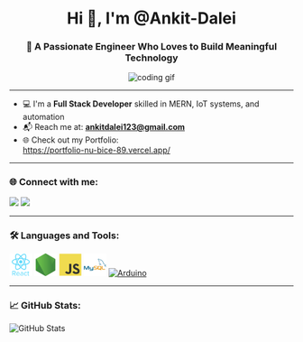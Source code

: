 <h1 align="center">Hi 👋, I'm @Ankit-Dalei</h1>
<h3 align="center">🚀 A Passionate Engineer Who Loves to Build Meaningful Technology</h3>

<p align="center">
  <img src="https://user-images.githubusercontent.com/55389276/140866485-8fb1c876-9a8f-4d6a-98dc-08c4981eaf70.gif" alt="coding gif" height="250" />
</p>

---

- 💻 I'm a **Full Stack Developer** skilled in MERN, IoT systems, and automation
- 📬 Reach me at: **ankitdalei123@gmail.com**
- 🌐 Check out my Portfolio:  
https://portfolio-nu-bice-89.vercel.app/

---

<h3>🌐 Connect with me:</h3>
<p align="left">
  <a href="mailto:ankitdalei123@gmail.com"><img src="https://img.shields.io/badge/Gmail-D14836?style=for-the-badge&logo=gmail&logoColor=white"/></a>
  <a href="https://www.linkedin.com/in/ankit-dalei-0aab70161/"><img src="https://img.shields.io/badge/LinkedIn-blue?style=for-the-badge&logo=linkedin&logoColor=white" /></a>
  <!-- Add more socials if available -->
</p>

---

<h3>🛠️ Languages and Tools:</h3>

<p align="left">
  <a href="https://reactjs.org/" target="_blank"><img src="https://raw.githubusercontent.com/devicons/devicon/master/icons/react/react-original-wordmark.svg" alt="React" width="40" height="40"/></a>
  <a href="https://nodejs.org/" target="_blank"><img src="https://raw.githubusercontent.com/devicons/devicon/master/icons/nodejs/nodejs-original.svg" alt="Node.js" width="40" height="40"/></a>
  <a href="https://www.javascript.com/" target="_blank"><img src="https://raw.githubusercontent.com/devicons/devicon/master/icons/javascript/javascript-original.svg" alt="JavaScript" width="40" height="40"/></a>
<!--   <a href="https://www.php.net" target="_blank"><img src="https://raw.githubusercontent.com/devicons/devicon/master/icons/php/php-original.svg" alt="PHP" width="40" height="40"/></a> -->
  <a href="https://www.mysql.com/" target="_blank"><img src="https://raw.githubusercontent.com/devicons/devicon/master/icons/mysql/mysql-original-wordmark.svg" alt="MySQL" width="40" height="40"/></a>
  <a href="https://www.arduino.cc/" target="_blank"><img src="https://cdn.worldvectorlogo.com/logos/arduino-1.svg" alt="Arduino" width="40" height="40"/></a>
<!--   <a href="https://unity.com/" target="_blank"><img src="https://www.vectorlogo.zone/logos/unity3d/unity3d-icon.svg" alt="Unity" width="40" height="40"/></a> -->
<!--   <a href="https://www.mathworks.com/" target="_blank"><img src="https://upload.wikimedia.org/wikipedia/commons/2/21/Matlab_Logo.png" alt="MATLAB" width="40" height="40"/></a> -->
<!--   <a href="https://pandas.pydata.org/" target="_blank"><img src="https://raw.githubusercontent.com/devicons/devicon/2ae2a900d2f041da66e950e4d48052658d850630/icons/pandas/pandas-original.svg" alt="Pandas" width="40" height="40"/></a> -->
<!--   <a href="https://www.blender.org/" target="_blank"><img src="https://download.blender.org/branding/community/blender_community_badge_white.svg" alt="Blender" width="40" height="40"/></a> -->
</p>

---

<h3>📈 GitHub Stats:</h3>

<p align="left">
  <img src="https://github-readme-stats.vercel.app/api?username=ankit-dalei&show_icons=true&theme=github_dark" alt="GitHub Stats" height="180"/>
<!--   <img src="https://github-readme-streak-stats.herokuapp.com/?user=ankit-dalei&theme=github-dark" alt="GitHub Streak" height="180"/> -->
</p>
